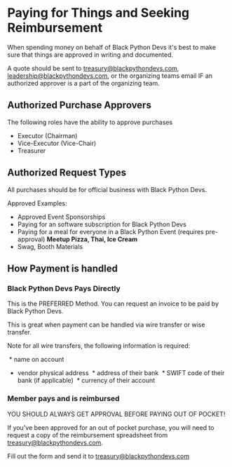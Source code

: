 # Paying for Things and Seeking Reimbursement

When spending money on behalf of Black Python Devs it's best to make sure that things are approved in writing and documented.

A quote should be sent to treasury@blackpythondevs.com, leadership@blackpythondevs.com, or the organizing teams email IF an authorized approver is a part of the organizing team.

## Authorized Purchase Approvers

The following roles have the ability to approve purchases

- Executor (Chairman)
- Vice-Executor (Vice-Chair)
- Treasurer

## Authorized Request Types

All purchases should be for official business with Black Python Devs.

Approved Examples:
- Approved Event Sponsorships
- Paying for an software subscription for Black Python Devs
- Paying for a meal for everyone in a Black Python Event (requires pre-approval) **Meetup Pizza, Thai, Ice Cream**
- Swag, Booth Materials

## How Payment is handled

### Black Python Devs Pays Directly

This is the PREFERRED Method.
You can request an invoice to be paid by Black Python Devs.

This is great when payment can be handled via wire transfer or wise transfer.

Note for all wire transfers, the following information is required:

 * name on account 
 * vendor physical address
 * address of their bank
 * SWIFT code of their bank (if applicable)
 * currency of their account

### Member pays and is reimbursed

YOU SHOULD ALWAYS GET APPROVAL BEFORE PAYING OUT OF POCKET!

If you've been approved for an out of pocket purchase, you will need to request a copy of the reimbursement spreadsheet from treasury@blackpythondevs.com.

Fill out the form and send it to treasury@blackpythondevs.com
